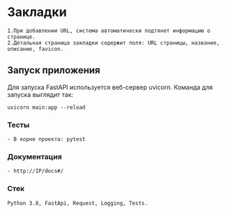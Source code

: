 # Закладки

```
1.При добавлении URL, система автоматически подтянет информацию о странице.
2.Детальная страница закладки содержит поля: URL страницы, название, описание, favicon.
```

## Запуск приложения
Для запуска FastAPI используется веб-сервер uvicorn. Команда для запуска выглядит так:  
```
uvicorn main:app --reload
```

### Тесты
```
- В корне проекта: pytest
```

### Документация
```
- http://IP/docs#/
```

### Стек
```
Python 3.8, FastApi, Request, Logging, Tests.
```
